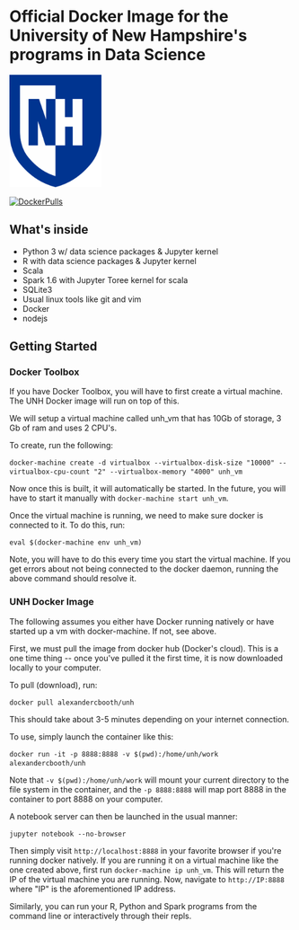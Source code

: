 # Official Docker Image for the University of New Hampshire's programs in Data Science
<img src="EmblemDigital_RGB.png" height=200>

[![DockerPulls](https://img.shields.io/docker/pulls/alexandercbooth/unh.svg)](https://registry.hub.docker.com/u/alexandercbooth/unh/)
## What's inside
- Python 3 w/ data science packages & Jupyter kernel
- R with data science packages & Jupyter kernel
- Scala
- Spark 1.6 with Jupyter Toree kernel for scala
- SQLite3
- Usual linux tools like git and vim
- Docker
- nodejs


## Getting Started

### Docker Toolbox

If you have Docker Toolbox, you will have to first create a virtual machine. The UNH Docker image will run on top of this.

We will setup a virtual machine called unh_vm that has 10Gb of storage, 3 Gb of ram and uses 2 CPU's.

To create, run the following:
```
docker-machine create -d virtualbox --virtualbox-disk-size "10000" --virtualbox-cpu-count "2" --virtualbox-memory "4000" unh_vm
```

Now once this is built, it will automatically be started. In the future, you will have to start it manually with `docker-machine start unh_vm`.

Once the virtual machine is running, we need to make sure docker is connected to it. To do this, run:

```
eval $(docker-machine env unh_vm)
```
Note, you will have to do this every time you start the virtual machine. If you get errors about not being connected to the docker daemon, running the above command should resolve it.

### UNH Docker Image

The following assumes you either have Docker running natively or have started up a vm with docker-machine. If not, see above.

First, we must pull the image from docker hub (Docker's cloud). This is a one time thing -- once you've pulled it the first time, it is now downloaded locally to your computer.

To pull (download), run:
```
docker pull alexandercbooth/unh
```
This should take about 3-5 minutes depending on your internet connection.


To use, simply launch the container like this:
```
docker run -it -p 8888:8888 -v $(pwd):/home/unh/work alexandercbooth/unh
```

Note that `-v $(pwd):/home/unh/work` will mount your current directory to the file system in the container, and the `-p 8888:8888` will map port 8888 in the container to port 8888 on your computer.


A notebook server can then be launched in the usual manner:
```
jupyter notebook --no-browser
```
Then simply visit `http://localhost:8888` in your favorite browser if you're running docker natively. If you are running it on a virtual machine like the one created above, first run `docker-machine ip unh_vm`. This will return the IP of the virtual machine you are running. Now, navigate to `http://IP:8888` where "IP" is the aforementioned IP address. 

Similarly, you can run your R, Python and Spark programs from the command line or interactively through their repls.
